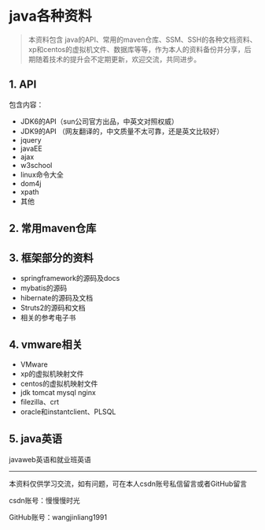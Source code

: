 # java各种资料

> 本资料包含 java的API、常用的maven仓库、SSM、SSH的各种文档资料、xp和centos的虚拟机文件、数据库等等，作为本人的资料备份并分享，后期随着技术的提升会不定期更新，欢迎交流，共同进步。

## 1. API

包含内容：

- JDK6的API（sun公司官方出品，中英文对照权威）
- JDK9的API （网友翻译的，中文质量不太可靠，还是英文比较好）
- jquery
- javaEE
- ajax
- w3school
- linux命令大全
- dom4j
- xpath
- 其他

## 2. 常用maven仓库

## 3. 框架部分的资料

- springframework的源码及docs
- mybatis的源码
- hibernate的源码及文档
- Struts2的源码和文档
- 相关的参考电子书

## 4. vmware相关

- VMware
- xp的虚拟机映射文件
- centos的虚拟机映射文件
- jdk tomcat mysql nginx
- filezilla、crt
- oracle和instantclient、PLSQL

## 5. java英语

javaweb英语和就业班英语

------

本资料仅供学习交流，如有问题，可在本人csdn账号私信留言或者GitHub留言

csdn账号：慢慢慢时光

GitHub账号：wangjinliang1991
